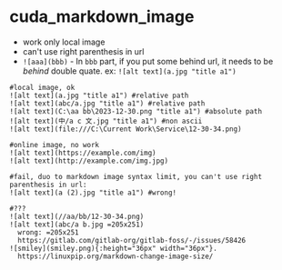 # cuda_markdown_image


* work only local image
* can't use right parenthesis in url
* `![aaa](bbb)` - In `bbb` part, if you put some behind url, it needs to be *behind* double quate. ex: `![alt text](a.jpg "title a1")`

```
#local image, ok
![alt text](a.jpg "title a1") #relative path
![alt text](abc/a.jpg "title a1") #relative path
![alt text](C:\aa bb\2023-12-30.png "title a1") #absolute path
![alt text](中/a c 文.jpg "title a1") #non ascii 
![alt text](file:///C:\Current Work\Service\12-30-34.png)

#online image, no work
![alt text](https://example.com/img)
![alt text](http://example.com/img.jpg)

#fail, duo to markdown image syntax limit, you can't use right parenthesis in url:
![alt text](a (2).jpg "title a1") #wrong!

#???
![alt text](//aa/bb/12-30-34.png)
![alt text](abc/a b.jpg =205x251)
  wrong: =205x251
  https://gitlab.com/gitlab-org/gitlab-foss/-/issues/58426
![smiley](smiley.png){:height="36px" width="36px"}.
  https://linuxpip.org/markdown-change-image-size/
```